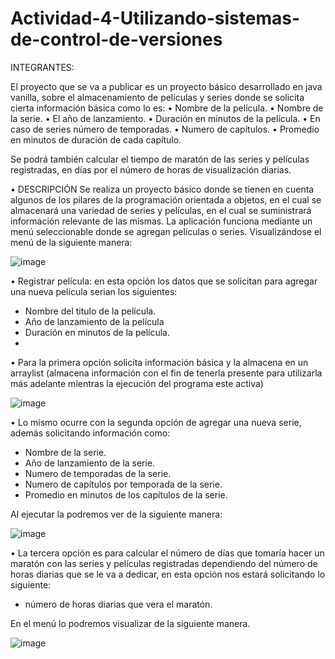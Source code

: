 # Actividad-4-Utilizando-sistemas-de-control-de-versiones
INTEGRANTES:

El proyecto que se va a publicar es un proyecto básico desarrollado en java vanilla, sobre el almacenamiento de películas y series donde se solicita cierta información básica como lo es: 
•	Nombre de la película.
•	Nombre de la serie.
•	El año de lanzamiento.
•	Duración en minutos de la película.
•	En caso de series número de temporadas.
•	Numero de capítulos.
•	Promedio en minutos de duración de cada capítulo.

Se podrá también calcular el tiempo de maratón de las series y películas registradas, en días por el número de horas de visualización diarias.  

•	DESCRIPCIÓN 
Se realiza un proyecto básico donde se tienen en cuenta algunos de los pilares de la programación orientada a objetos, en el cual se almacenará una variedad de series y películas, en el cual se suministrará información relevante de las mismas.
La aplicación funciona mediante un menú seleccionable donde se agregan películas o series.
Visualizándose el menú de la siguiente manera:

![image](https://github.com/Davidp9610/Actividad-4-Utilizando-sistemas-de-control-de-versiones/assets/70729786/4c77ca63-3b75-493f-a069-42d732f309a1)

•	Registrar película: en esta opción los datos que se solicitan para agregar una nueva película serian los siguientes: 

-	Nombre del titulo de la película.
-	Año de lanzamiento de la película
-	Duración en minutos de la película.
-	
•	Para la primera opción solicita información básica y la almacena en un arraylist (almacena información con el fin de tenerla presente para utilizarla más adelante mientras la ejecución del programa este activa)

![image](https://github.com/Davidp9610/Actividad-4-Utilizando-sistemas-de-control-de-versiones/assets/70729786/e2f5ce43-5158-4e34-9e0d-74b5e7e87b31)

•	Lo mismo ocurre con la segunda opción de agregar una nueva serie, además solicitando información como: 

- Nombre de la serie.
- Año de lanzamiento de la serie.
- Numero de temporadas de la serie.
- Numero de capítulos por temporada de la serie.
- Promedio en minutos de los capítulos de la serie.

Al ejecutar la podremos ver de la siguiente manera: 

![image](https://github.com/Davidp9610/Actividad-4-Utilizando-sistemas-de-control-de-versiones/assets/70729786/2f2bd640-aaa4-44e7-9779-f1e0e7aeefd3)

•	La tercera opción es para calcular el número de días que tomaría hacer un maratón con las series y películas registradas dependiendo del número de horas diarias que se le va a dedicar, en esta opción nos estará solicitando lo siguiente:

-	número de horas diarias que vera el maratón.
  
En el menú lo podremos visualizar de la siguiente manera.

![image](https://github.com/Davidp9610/Actividad-4-Utilizando-sistemas-de-control-de-versiones/assets/70729786/c4cfed2d-01f5-4fe0-ac09-8749ecd649d7)



